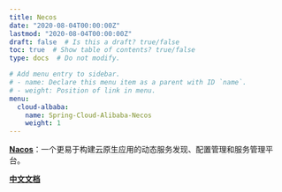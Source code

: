 ```yaml
---
title: Necos
date: "2020-08-04T00:00:00Z"
lastmod: "2020-08-04T00:00:00Z"
draft: false  # Is this a draft? true/false
toc: true  # Show table of contents? true/false
type: docs  # Do not modify.

# Add menu entry to sidebar.
# - name: Declare this menu item as a parent with ID `name`.
# - weight: Position of link in menu.
menu:
  cloud-albaba:
    name: Spring-Cloud-Alibaba-Necos
    weight: 1
---
```


**[Nacos](https://github.com/alibaba/Nacos)**：一个更易于构建云原生应用的动态服务发现、配置管理和服务管理平台。  

**[中文文档](https://nacos.io/en-us/docs/quick-start-docker.html)**